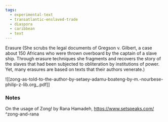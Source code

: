 ```yaml
---
tags:
  - experimental-text
  - transatlantic-enslaved-trade
  - diaspora
  - caribbean
  - text
---
```


Erasure (She scrubs the legal documents of Gregson v. Gilbert, a case about 150 Africans who were thrown overboard by the captain of a slave ship. Through erasure techniques she fragments and recovers the story of the slaves that had been subjected to obliteration by institutions of power. Yet, many erasures are based on texts that their authors venerate.)

![[zong-as-told-to-the-author-by-setaey-adamu-boateng-by-m.-nourbese-philip-z-lib.org_.pdf]]

### Notes
On the usage of Zong! by Rana Hamadeh, https://www.setspeaks.com/ ^zong-and-rana
